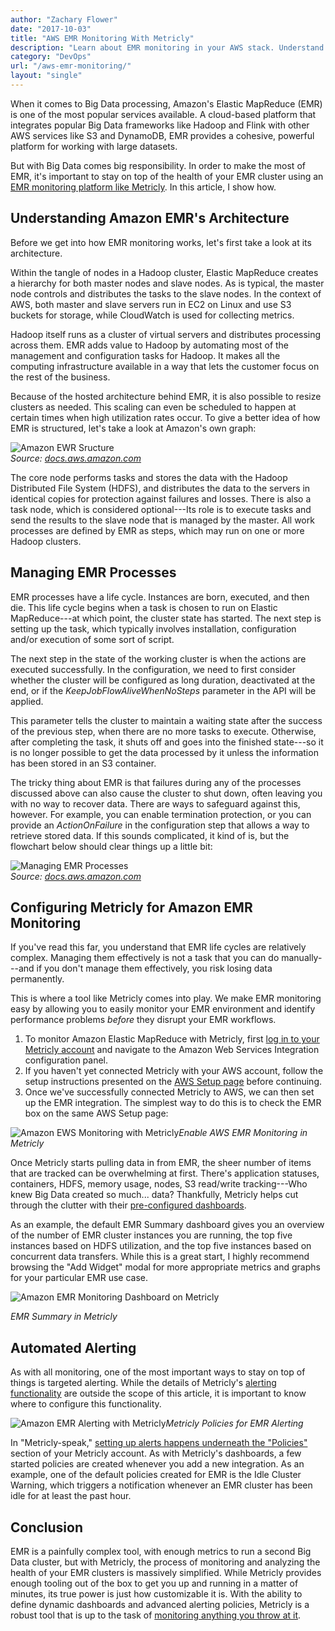 ```yaml
---
author: "Zachary Flower"
date: "2017-10-03"
title: "AWS EMR Monitoring With Metricly"
description: "Learn about EMR monitoring in your AWS stack. Understand how to manage EMR processes, and effectively monitor them using Metricly- get started in minutes!"
category: "DevOps"
url: "/aws-emr-monitoring/"
layout: "single"
---
```


When it comes to Big Data processing, Amazon's Elastic MapReduce (EMR) is one of the most popular services available. A cloud-based platform that integrates popular Big Data frameworks like Hadoop and Flink with other AWS services like S3 and DynamoDB, EMR provides a cohesive, powerful platform for working with large datasets.

But with Big Data comes big responsibility. In order to make the most of EMR, it's important to stay on top of the health of your EMR cluster using an [EMR monitoring platform like Metricly](/aws-cost-tool). In this article, I show how.

Understanding Amazon EMR's Architecture
---------------------------------------

Before we get into how EMR monitoring works, let's first take a look at its architecture.

Within the tangle of nodes in a Hadoop cluster, Elastic MapReduce creates a hierarchy for both master nodes and slave nodes. As is typical, the master node controls and distributes the tasks to the slave nodes. In the context of AWS, both master and slave servers run in EC2 on Linux and use S3 buckets for storage, while CloudWatch is used for collecting metrics.

Hadoop itself runs as a cluster of virtual servers and distributes processing across them. EMR adds value to Hadoop by automating most of the management and configuration tasks for Hadoop. It makes all the computing infrastructure available in a way that lets the customer focus on the rest of the business.

Because of the hosted architecture behind EMR, it is also possible to resize clusters as needed. This scaling can even be scheduled to happen at certain times when high utilization rates occur. To give a better idea of how EMR is structured, let's take a look at Amazon's own graph:

![Amazon EWR Sructure](https://s3-us-west-2.amazonaws.com/com-netuitive-app-usw2-public/wp-content/uploads/2017/10/Amazon-EWR-Structure-300x280.png)\
*Source: [docs.aws.amazon.com](http://docs.aws.amazon.com/emr/latest/ManagementGuide/images/cluster-node-types.png)*

The core node performs tasks and stores the data with the Hadoop Distributed File System (HDFS), and distributes the data to the servers in identical copies for protection against failures and losses. There is also a task node, which is considered optional---Its role is to execute tasks and send the results to the slave node that is managed by the master. All work processes are defined by EMR as steps, which may run on one or more Hadoop clusters.

Managing EMR Processes
----------------------

EMR processes have a life cycle. Instances are born, executed, and then die. This life cycle begins when a task is chosen to run on Elastic MapReduce---at which point, the cluster state has started. The next step is setting up the task, which typically involves installation, configuration and/or execution of some sort of script.

The next step in the state of the working cluster is when the actions are executed successfully. In the configuration, we need to first consider whether the cluster will be configured as long duration, deactivated at the end, or if the *KeepJobFlowAliveWhenNoSteps* parameter in the API will be applied.

This parameter tells the cluster to maintain a waiting state after the success of the previous step, when there are no more tasks to execute. Otherwise, after completing the task, it shuts off and goes into the finished state---so it is no longer possible to get the data processed by it unless the information has been stored in an S3 container.

The tricky thing about EMR is that failures during any of the processes discussed above can also cause the cluster to shut down, often leaving you with no way to recover data. There are ways to safeguard against this, however. For example, you can enable termination protection, or you can provide an *ActionOnFailure* in the configuration step that allows a way to retrieve stored data. If this sounds complicated, it kind of is, but the flowchart below should clear things up a little bit:

![Managing EMR Processes](https://s3-us-west-2.amazonaws.com/com-netuitive-app-usw2-public/wp-content/uploads/2017/10/Managing-EMR-Processes.png)\
*Source: [docs.aws.amazon.com](http://docs.aws.amazon.com/emr/latest/ManagementGuide/images/emr-cluster-lifecycle.png)*

Configuring Metricly for Amazon EMR Monitoring
----------------------------------------------

If you've read this far, you understand that EMR life cycles are relatively complex. Managing them effectively is not a task that you can do manually---and if you don't manage them effectively, you risk losing data permanently.

This is where a tool like Metricly comes into play. We make EMR monitoring easy by allowing you to easily monitor your EMR environment and identify performance problems *before* they disrupt your EMR workflows.

1. To monitor Amazon Elastic MapReduce with Metricly, first [log in to your Metricly account](https://app.netuitive.com/#/login) and navigate to the Amazon Web Services Integration configuration panel.
2. If you haven't yet connected Metricly with your AWS account, follow the setup instructions presented on the [AWS Setup page](https://docs.metricly.com/integrations/aws-integration/) before continuing.
3. Once we've successfully connected Metricly to AWS, we can then set up the EMR integration. The simplest way to do this is to check the EMR box on the same AWS Setup page:

![Amazon EWS Monitoring with Metricly](https://s3-us-west-2.amazonaws.com/com-netuitive-app-usw2-public/wp-content/uploads/2017/10/Amazon-EWS-Monitoring-with-Metricly.png)*Enable AWS EMR Monitoring in Metricly*

Once Metricly starts pulling data in from EMR, the sheer number of items that are tracked can be overwhelming at first. There's application statuses, containers, HDFS, memory usage, nodes, S3 read/write tracking---Who knew Big Data created so much... data? Thankfully, Metricly helps cut through the clutter with their [pre-configured dashboards](/aws-monitoring-best-practices/).

As an example, the default EMR Summary dashboard gives you an overview of the number of EMR cluster instances you are running, the top five instances based on HDFS utilization, and the top five instances based on concurrent data transfers. While this is a great start, I highly recommend browsing the "Add Widget" modal for more appropriate metrics and graphs for your particular EMR use case.

![Amazon EMR Monitoring Dashboard on Metricly](https://s3-us-west-2.amazonaws.com/com-netuitive-app-usw2-public/wp-content/uploads/2017/10/Amazon-EMR-Monitoring-Dashboard-on-Metricly.png)

*EMR Summary in Metricly*

Automated Alerting
------------------

As with all monitoring, one of the most important ways to stay on top of things is targeted alerting. While the details of Metricly's [alerting functionality](/machine-learning-monitoring-alerts/) are outside the scope of this article, it is important to know where to configure this functionality.

![Amazon EMR Alerting with Metricly](https://s3-us-west-2.amazonaws.com/com-netuitive-app-usw2-public/wp-content/uploads/2017/10/Amazon-EMR-Alerting-with-Metricly.png)*Metricly Policies for EMR Alerting*

In "Metricly-speak," [setting up alerts happens underneath the "Policies"](/effective-monitoring-alert-rules) section of your Metricly account. As with Metricly's dashboards, a few started policies are created whenever you add a new integration. As an example, one of the default policies created for EMR is the Idle Cluster Warning, which triggers a notification whenever an EMR cluster has been idle for at least the past hour.

Conclusion
----------

EMR is a painfully complex tool, with enough metrics to run a second Big Data cluster, but with Metricly, the process of monitoring and analyzing the health of your EMR clusters is massively simplified. While Metricly provides enough tooling out of the box to get you up and running in a matter of minutes, its true power is just how customizable it is. With the ability to define dynamic dashboards and advanced alerting policies, Metricly is a robust tool that is up to the task of [monitoring anything you throw at it](/inside-metricly-api/).
